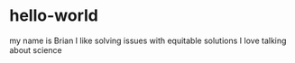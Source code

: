 # hello-world
my name is Brian
I like solving issues with equitable solutions
I love talking about science
